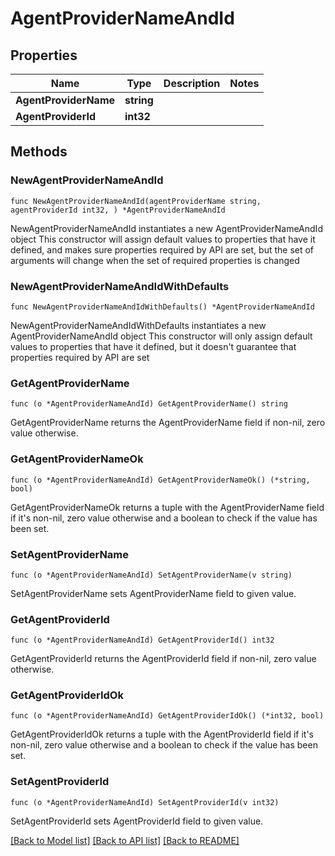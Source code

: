 # AgentProviderNameAndId

## Properties

Name | Type | Description | Notes
------------ | ------------- | ------------- | -------------
**AgentProviderName** | **string** |  | 
**AgentProviderId** | **int32** |  | 

## Methods

### NewAgentProviderNameAndId

`func NewAgentProviderNameAndId(agentProviderName string, agentProviderId int32, ) *AgentProviderNameAndId`

NewAgentProviderNameAndId instantiates a new AgentProviderNameAndId object
This constructor will assign default values to properties that have it defined,
and makes sure properties required by API are set, but the set of arguments
will change when the set of required properties is changed

### NewAgentProviderNameAndIdWithDefaults

`func NewAgentProviderNameAndIdWithDefaults() *AgentProviderNameAndId`

NewAgentProviderNameAndIdWithDefaults instantiates a new AgentProviderNameAndId object
This constructor will only assign default values to properties that have it defined,
but it doesn't guarantee that properties required by API are set

### GetAgentProviderName

`func (o *AgentProviderNameAndId) GetAgentProviderName() string`

GetAgentProviderName returns the AgentProviderName field if non-nil, zero value otherwise.

### GetAgentProviderNameOk

`func (o *AgentProviderNameAndId) GetAgentProviderNameOk() (*string, bool)`

GetAgentProviderNameOk returns a tuple with the AgentProviderName field if it's non-nil, zero value otherwise
and a boolean to check if the value has been set.

### SetAgentProviderName

`func (o *AgentProviderNameAndId) SetAgentProviderName(v string)`

SetAgentProviderName sets AgentProviderName field to given value.


### GetAgentProviderId

`func (o *AgentProviderNameAndId) GetAgentProviderId() int32`

GetAgentProviderId returns the AgentProviderId field if non-nil, zero value otherwise.

### GetAgentProviderIdOk

`func (o *AgentProviderNameAndId) GetAgentProviderIdOk() (*int32, bool)`

GetAgentProviderIdOk returns a tuple with the AgentProviderId field if it's non-nil, zero value otherwise
and a boolean to check if the value has been set.

### SetAgentProviderId

`func (o *AgentProviderNameAndId) SetAgentProviderId(v int32)`

SetAgentProviderId sets AgentProviderId field to given value.



[[Back to Model list]](../README.md#documentation-for-models) [[Back to API list]](../README.md#documentation-for-api-endpoints) [[Back to README]](../README.md)


